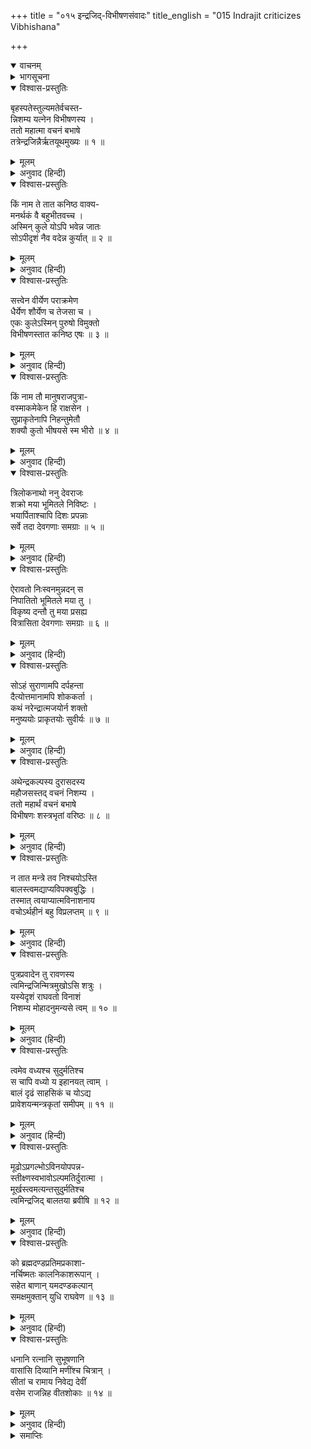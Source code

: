+++
title = "०१५ इन्द्रजिद्-विभीषणसंवादः"
title_english = "015 Indrajit criticizes Vibhishana"

+++
<details open><summary>वाचनम्</summary>
<div caption="श्रीराम-हरिसीताराममूर्ति-घनपाठिभ्यां वचनम्" class="audioEmbed" src="https://archive.org/download/Ramayana-recitation-Sriram-harisItArAmamUrti-Ghanapaati-v2/Kanda_6/Kanda_6_YK-015-Indrajit_criticizes_Vibhishana.mp3"></div>
</details>

<details><summary>भागसूचना</summary>

15. इन्द्रजित् द्वारा विभीषणका उपहास तथा विभीषणका उसे फटकारकर सभामें अपनी उचित सम्मति देना
</details>

<details open><summary>विश्वास-प्रस्तुतिः</summary>

बृहस्पतेस्तुल्यमतेर्वचस्त-  
न्निशम्य यत्नेन विभीषणस्य ।  
ततो महात्मा वचनं बभाषे  
तत्रेन्द्रजिन्नैर्ऋतयूथमुख्यः ॥ १ ॥
</details>

<details><summary>मूलम्</summary>

बृहस्पतेस्तुल्यमतेर्वचस्त-  
न्निशम्य यत्नेन विभीषणस्य ।  
ततो महात्मा वचनं बभाषे  
तत्रेन्द्रजिन्नैर्ऋतयूथमुख्यः ॥ १ ॥
</details>

<details><summary>अनुवाद (हिन्दी)</summary>

विभीषण बृहस्पतिके समान बुद्धिमान् थे । उनके वचनोंको जैसे-तैसे बड़े कष्टसे सुनकर राक्षस-यूथपतियोंमें प्रधान महाकाय इन्द्रजित् ने वहाँ यह बात कही— ॥ १ ॥
</details>

<details open><summary>विश्वास-प्रस्तुतिः</summary>

किं नाम ते तात कनिष्ठ वाक्य-  
मनर्थकं वै बहुभीतवच्च ।  
अस्मिन् कुले योऽपि भवेन्न जातः  
सोऽपीदृशं नैव वदेन्न कुर्यात् ॥ २ ॥
</details>

<details><summary>मूलम्</summary>

किं नाम ते तात कनिष्ठ वाक्य-  
मनर्थकं वै बहुभीतवच्च ।  
अस्मिन् कुले योऽपि भवेन्न जातः  
सोऽपीदृशं नैव वदेन्न कुर्यात् ॥ २ ॥
</details>

<details><summary>अनुवाद (हिन्दी)</summary>

‘मेरे छोटे चाचा! आप बहुत डरे हुएकी भाँति यह कैसी निरर्थक बात कह रहे हैं? जिसने इस कुलमें जन्म न लिया होगा, वह पुरुष भी न तो ऐसी बात कहेगा और न ऐसा काम ही करेगा ॥ २ ॥
</details>

<details open><summary>विश्वास-प्रस्तुतिः</summary>

सत्त्वेन वीर्येण पराक्रमेण  
धैर्येण शौर्येण च तेजसा च ।  
एकः कुलेऽस्मिन् पुरुषो विमुक्तो  
विभीषणस्तात कनिष्ठ एषः ॥ ३ ॥
</details>

<details><summary>मूलम्</summary>

सत्त्वेन वीर्येण पराक्रमेण  
धैर्येण शौर्येण च तेजसा च ।  
एकः कुलेऽस्मिन् पुरुषो विमुक्तो  
विभीषणस्तात कनिष्ठ एषः ॥ ३ ॥
</details>

<details><summary>अनुवाद (हिन्दी)</summary>

‘पिताजी! हमारे इस राक्षसकुलमें एकमात्र ये छोटे चाचा विभीषण ही बल, वीर्य, पराक्रम, धैर्य, शौर्य और तेजसे रहित हैं ॥ ३ ॥
</details>

<details open><summary>विश्वास-प्रस्तुतिः</summary>

किं नाम तौ मानुषराजपुत्रा-  
वस्माकमेकेन हि राक्षसेन ।  
सुप्राकृतेनापि निहन्तुमेतौ  
शक्यौ कुतो भीषयसे स्म भीरो ॥ ४ ॥
</details>

<details><summary>मूलम्</summary>

किं नाम तौ मानुषराजपुत्रा-  
वस्माकमेकेन हि राक्षसेन ।  
सुप्राकृतेनापि निहन्तुमेतौ  
शक्यौ कुतो भीषयसे स्म भीरो ॥ ४ ॥
</details>

<details><summary>अनुवाद (हिन्दी)</summary>

‘वे दोनों मानव राजकुमार क्या हैं? उन्हें तो हमारा एक साधारण-सा राक्षस भी मार सकता है; फिर मेरे डरपोक चाचा! आप हमें क्यों डरा रहे हैं? ॥ ४ ॥
</details>

<details open><summary>विश्वास-प्रस्तुतिः</summary>

त्रिलोकनाथो ननु देवराजः  
शक्रो मया भूमितले निविष्टः ।  
भयार्पिताश्चापि दिशः प्रपन्नाः  
सर्वे तदा देवगणाः समग्राः ॥ ५ ॥
</details>

<details><summary>मूलम्</summary>

त्रिलोकनाथो ननु देवराजः  
शक्रो मया भूमितले निविष्टः ।  
भयार्पिताश्चापि दिशः प्रपन्नाः  
सर्वे तदा देवगणाः समग्राः ॥ ५ ॥
</details>

<details><summary>अनुवाद (हिन्दी)</summary>

‘मैंने तीनों लोकोंके स्वामी देवराज इन्द्रको भी स्वर्गसे हटाकर इस भूतलपर ला बिठाया था । उस समय सारे देवताओंने भयभीत हो भागकर सम्पूर्ण दिशाओंकी शरण ली थी ॥ ५ ॥
</details>

<details open><summary>विश्वास-प्रस्तुतिः</summary>

ऐरावतो निःस्वनमुन्नदन् स  
निपातितो भूमितले मया तु ।  
विकृष्य दन्तौ तु मया प्रसह्य  
वित्रासिता देवगणाः समग्राः ॥ ६ ॥
</details>

<details><summary>मूलम्</summary>

ऐरावतो निःस्वनमुन्नदन् स  
निपातितो भूमितले मया तु ।  
विकृष्य दन्तौ तु मया प्रसह्य  
वित्रासिता देवगणाः समग्राः ॥ ६ ॥
</details>

<details><summary>अनुवाद (हिन्दी)</summary>

‘मैंने हठपूर्वक ऐरावत हाथीके दोनों दाँत उखाड़कर उसे स्वर्गसे पृथ्वीपर गिरा दिया था । उस समय वह जोर-जोरसे चिग्घाड़ रहा था । अपने इस पराक्रमद्वारा मैंने सम्पूर्ण देवताओंको आतङ्कमें डाल दिया था ॥ ६ ॥
</details>

<details open><summary>विश्वास-प्रस्तुतिः</summary>

सोऽहं सुराणामपि दर्पहन्ता  
दैत्योत्तमानामपि शोककर्ता ।  
कथं नरेन्द्रात्मजयोर्न शक्तो  
मनुष्ययोः प्राकृतयोः सुवीर्यः ॥ ७ ॥
</details>

<details><summary>मूलम्</summary>

सोऽहं सुराणामपि दर्पहन्ता  
दैत्योत्तमानामपि शोककर्ता ।  
कथं नरेन्द्रात्मजयोर्न शक्तो  
मनुष्ययोः प्राकृतयोः सुवीर्यः ॥ ७ ॥
</details>

<details><summary>अनुवाद (हिन्दी)</summary>

‘जो देवताओंके भी दर्पका दलन कर सकता है, बड़े-बड़े दैत्योंको भी शोकमग्न कर देनेवाला है तथा जो उत्तम बल-पराक्रमसे सम्पन्न है, वही मुझ-जैसा वीर मनुष्य-जातिके दो साधारण राजकुमारोंका सामना कैसे नहीं कर सकता है?’ ॥ ७ ॥
</details>

<details open><summary>विश्वास-प्रस्तुतिः</summary>

अथेन्द्रकल्पस्य दुरासदस्य  
महौजसस्तद् वचनं निशम्य ।  
ततो महार्थं वचनं बभाषे  
विभीषणः शस्त्रभृतां वरिष्ठः ॥ ८ ॥
</details>

<details><summary>मूलम्</summary>

अथेन्द्रकल्पस्य दुरासदस्य  
महौजसस्तद् वचनं निशम्य ।  
ततो महार्थं वचनं बभाषे  
विभीषणः शस्त्रभृतां वरिष्ठः ॥ ८ ॥
</details>

<details><summary>अनुवाद (हिन्दी)</summary>

इन्द्रतुल्य तेजस्वी महापराक्रमी दुर्जय वीर इन्द्रजित् की यह बात सुनकर शस्त्रधारियोंमें श्रेष्ठ विभीषणने ये महान् अर्थसे युक्त वचन कहे— ॥ ८ ॥
</details>

<details open><summary>विश्वास-प्रस्तुतिः</summary>

न तात मन्त्रे तव निश्चयोऽस्ति  
बालस्त्वमद्याप्यविपक्वबुद्धिः ।  
तस्मात् त्वयाप्यात्मविनाशनाय  
वचोऽर्थहीनं बहु विप्रलप्तम् ॥ ९ ॥
</details>

<details><summary>मूलम्</summary>

न तात मन्त्रे तव निश्चयोऽस्ति  
बालस्त्वमद्याप्यविपक्वबुद्धिः ।  
तस्मात् त्वयाप्यात्मविनाशनाय  
वचोऽर्थहीनं बहु विप्रलप्तम् ॥ ९ ॥
</details>

<details><summary>अनुवाद (हिन्दी)</summary>

‘तात! अभी तुम बालक हो । तुम्हारी बुद्धि कच्ची है । तुम्हारे मनमें कर्तव्य और अकर्तव्यका यथार्थ निश्चय नहीं हुआ है । इसीलिये तुम भी अपने ही विनाशके लिये बहुत-सी निरर्थक बातें बक गये हो ॥ ९ ॥
</details>

<details open><summary>विश्वास-प्रस्तुतिः</summary>

पुत्रप्रवादेन तु रावणस्य  
त्वमिन्द्रजिन्मित्रमुखोऽसि शत्रुः ।  
यस्येदृशं राघवतो विनाशं  
निशम्य मोहादनुमन्यसे त्वम् ॥ १० ॥
</details>

<details><summary>मूलम्</summary>

पुत्रप्रवादेन तु रावणस्य  
त्वमिन्द्रजिन्मित्रमुखोऽसि शत्रुः ।  
यस्येदृशं राघवतो विनाशं  
निशम्य मोहादनुमन्यसे त्वम् ॥ १० ॥
</details>

<details><summary>अनुवाद (हिन्दी)</summary>

‘इन्द्रजित्! तुम रावणके पुत्र कहलाकर भी ऊपरसे ही उसके मित्र हो । भीतरसे तो तुम पिताके शत्रु ही जान पड़ते हो । यही कारण है कि तुम श्रीरघुनाथजीके द्वारा राक्षसराजके विनाशकी बातें सुनकर भी मोहवश उन्हींकी हाँ-में-हाँ मिला रहे हो ॥ १० ॥
</details>

<details open><summary>विश्वास-प्रस्तुतिः</summary>

त्वमेव वध्यश्च सुदुर्मतिश्च  
स चापि वध्यो य इहानयत् त्वाम् ।  
बालं दृढं साहसिकं च योऽद्य  
प्रावेशयन्मन्त्रकृतां समीपम् ॥ ११ ॥
</details>

<details><summary>मूलम्</summary>

त्वमेव वध्यश्च सुदुर्मतिश्च  
स चापि वध्यो य इहानयत् त्वाम् ।  
बालं दृढं साहसिकं च योऽद्य  
प्रावेशयन्मन्त्रकृतां समीपम् ॥ ११ ॥
</details>

<details><summary>अनुवाद (हिन्दी)</summary>

‘तुम्हारी बुद्धि बहुत ही खोटी है । तुम स्वयं तो मार डालनेके योग्य हो ही, जो तुम्हें यहाँ बुला लाया है, वह भी वधके ही योग्य है । जिसने आज तुम-जैसे अत्यन्त दुःसाहसी बालकको इन सलाहकारोंके समीप आने दिया है, वह प्राणदण्डका ही अपराधी है ॥ ११ ॥
</details>

<details open><summary>विश्वास-प्रस्तुतिः</summary>

मूढोऽप्रगल्भोऽविनयोपपन्न-  
स्तीक्ष्णस्वभावोऽल्पमतिर्दुरात्मा ।  
मूर्खस्त्वमत्यन्तसुदुर्मतिश्च  
त्वमिन्द्रजिद् बालतया ब्रवीषि ॥ १२ ॥
</details>

<details><summary>मूलम्</summary>

मूढोऽप्रगल्भोऽविनयोपपन्न-  
स्तीक्ष्णस्वभावोऽल्पमतिर्दुरात्मा ।  
मूर्खस्त्वमत्यन्तसुदुर्मतिश्च  
त्वमिन्द्रजिद् बालतया ब्रवीषि ॥ १२ ॥
</details>

<details><summary>अनुवाद (हिन्दी)</summary>

‘इन्द्रजित्! तुम अविवेकी हो । तुम्हारी बुद्धि परिपक्व नहीं है । विनय तो तुम्हें छूतक नहीं गयी है । तुम्हारा स्वभाव बड़ा तीखा और बुद्धि बहुत थोड़ी है । तुम अत्यन्त दुर्बुद्धि, दुरात्मा और मूर्ख हो । इसीलिये बालकोंकी-सी बे-सिर-पैरकी बातें करते हो ॥ १२ ॥
</details>

<details open><summary>विश्वास-प्रस्तुतिः</summary>

को ब्रह्मदण्डप्रतिमप्रकाशा-  
नर्चिष्मतः कालनिकाशरूपान् ।  
सहेत बाणान् यमदण्डकल्पान्  
समक्षमुक्तान् युधि राघवेण ॥ १३ ॥
</details>

<details><summary>मूलम्</summary>

को ब्रह्मदण्डप्रतिमप्रकाशा-  
नर्चिष्मतः कालनिकाशरूपान् ।  
सहेत बाणान् यमदण्डकल्पान्  
समक्षमुक्तान् युधि राघवेण ॥ १३ ॥
</details>

<details><summary>अनुवाद (हिन्दी)</summary>

‘भगवान् श्रीरामके द्वारा युद्धके मुहानेपर शत्रुओंके समक्ष छोड़े गये तेजस्वी बाण साक्षात् ब्रह्मदण्डके समान प्रकाशित होते हैं, कालके समान जान पड़ते हैं और यमदण्डके समान भयंकर होते हैं । भला, उन्हें कौन सह सकता है? ॥ १३ ॥
</details>

<details open><summary>विश्वास-प्रस्तुतिः</summary>

धनानि रत्नानि सुभूषणानि  
वासांसि दिव्यानि मणींश्च चित्रान् ।  
सीतां च रामाय निवेद्य देवीं  
वसेम राजन्निह वीतशोकाः ॥ १४ ॥
</details>

<details><summary>मूलम्</summary>

धनानि रत्नानि सुभूषणानि  
वासांसि दिव्यानि मणींश्च चित्रान् ।  
सीतां च रामाय निवेद्य देवीं  
वसेम राजन्निह वीतशोकाः ॥ १४ ॥
</details>

<details><summary>अनुवाद (हिन्दी)</summary>

‘अतः राजन्! हमलोग धन, रत्न, सुन्दर आभूषण, दिव्यवस्त्र, विचित्र मणि और देवी सीताको श्रीरामकी सेवामें समर्पित करके ही शोकरहित होकर इस नगरमें निवास कर सकते हैं’ ॥ १४ ॥
</details>

<details><summary>समाप्तिः</summary>

इत्यार्षे श्रीमद्रामायणे वाल्मीकीये आदिकाव्ये युद्धकाण्डे पञ्चदशः सर्गः ॥ १५ ॥  
इस प्रकार श्रीवाल्मीकिनिर्मित आर्षरामायण आदिकाव्यके युद्धकाण्डमें पंद्रहवाँ सर्ग पूरा हुआ ॥ १५ ॥
</details>

